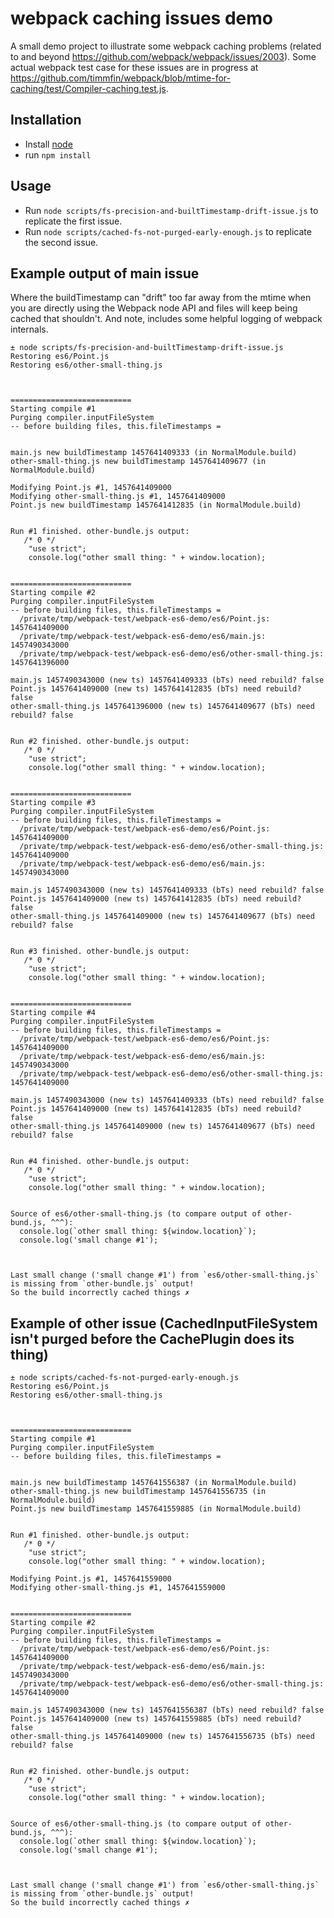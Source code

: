 # webpack caching issues demo 

A small demo project to illustrate some webpack caching problems (related to and beyond https://github.com/webpack/webpack/issues/2003). Some actual webpack test case for these issues are in progress at https://github.com/timmfin/webpack/blob/mtime-for-caching/test/Compiler-caching.test.js.

## Installation

* Install  [node](https://nodejs.org)
* run `npm install`

## Usage

* Run `node scripts/fs-precision-and-builtTimestamp-drift-issue.js` to replicate the first issue.
* Run `node scripts/cached-fs-not-purged-early-enough.js` to replicate the second issue.

## Example output of main issue

Where the buildTimestamp can "drift" too far away from the mtime when you are directly using the Webpack node API and files will keep being cached that shouldn't. And note, includes some helpful logging of webpack internals.

```
± node scripts/fs-precision-and-builtTimestamp-drift-issue.js
Restoring es6/Point.js
Restoring es6/other-small-thing.js



===========================
Starting compile #1
Purging compiler.inputFileSystem
-- before building files, this.fileTimestamps =


main.js new buildTimestamp 1457641409333 (in NormalModule.build)
other-small-thing.js new buildTimestamp 1457641409677 (in NormalModule.build)

Modifying Point.js #1, 1457641409000
Modifying other-small-thing.js #1, 1457641409000
Point.js new buildTimestamp 1457641412835 (in NormalModule.build)


Run #1 finished. other-bundle.js output:
   /* 0 */
    "use strict";
    console.log("other small thing: " + window.location);


===========================
Starting compile #2
Purging compiler.inputFileSystem
-- before building files, this.fileTimestamps =
  /private/tmp/webpack-test/webpack-es6-demo/es6/Point.js: 1457641409000
  /private/tmp/webpack-test/webpack-es6-demo/es6/main.js: 1457490343000
  /private/tmp/webpack-test/webpack-es6-demo/es6/other-small-thing.js: 1457641396000

main.js 1457490343000 (new ts) 1457641409333 (bTs) need rebuild? false
Point.js 1457641409000 (new ts) 1457641412835 (bTs) need rebuild? false
other-small-thing.js 1457641396000 (new ts) 1457641409677 (bTs) need rebuild? false


Run #2 finished. other-bundle.js output:
   /* 0 */
    "use strict";
    console.log("other small thing: " + window.location);


===========================
Starting compile #3
Purging compiler.inputFileSystem
-- before building files, this.fileTimestamps =
  /private/tmp/webpack-test/webpack-es6-demo/es6/Point.js: 1457641409000
  /private/tmp/webpack-test/webpack-es6-demo/es6/other-small-thing.js: 1457641409000
  /private/tmp/webpack-test/webpack-es6-demo/es6/main.js: 1457490343000

main.js 1457490343000 (new ts) 1457641409333 (bTs) need rebuild? false
Point.js 1457641409000 (new ts) 1457641412835 (bTs) need rebuild? false
other-small-thing.js 1457641409000 (new ts) 1457641409677 (bTs) need rebuild? false


Run #3 finished. other-bundle.js output:
   /* 0 */
    "use strict";
    console.log("other small thing: " + window.location);


===========================
Starting compile #4
Purging compiler.inputFileSystem
-- before building files, this.fileTimestamps =
  /private/tmp/webpack-test/webpack-es6-demo/es6/Point.js: 1457641409000
  /private/tmp/webpack-test/webpack-es6-demo/es6/main.js: 1457490343000
  /private/tmp/webpack-test/webpack-es6-demo/es6/other-small-thing.js: 1457641409000

main.js 1457490343000 (new ts) 1457641409333 (bTs) need rebuild? false
Point.js 1457641409000 (new ts) 1457641412835 (bTs) need rebuild? false
other-small-thing.js 1457641409000 (new ts) 1457641409677 (bTs) need rebuild? false


Run #4 finished. other-bundle.js output:
   /* 0 */
    "use strict";
    console.log("other small thing: " + window.location);


Source of es6/other-small-thing.js (to compare output of other-bund.js, ^^^):
  console.log(`other small thing: ${window.location}`);
  console.log('small change #1');



Last small change ('small change #1') from `es6/other-small-thing.js` is missing from `other-bundle.js` output!
So the build incorrectly cached things ✗
```


## Example of other issue (CachedInputFileSystem isn't purged before the CachePlugin does its thing)

```
± node scripts/cached-fs-not-purged-early-enough.js
Restoring es6/Point.js
Restoring es6/other-small-thing.js



===========================
Starting compile #1
Purging compiler.inputFileSystem
-- before building files, this.fileTimestamps =


main.js new buildTimestamp 1457641556387 (in NormalModule.build)
other-small-thing.js new buildTimestamp 1457641556735 (in NormalModule.build)
Point.js new buildTimestamp 1457641559885 (in NormalModule.build)


Run #1 finished. other-bundle.js output:
   /* 0 */
    "use strict";
    console.log("other small thing: " + window.location);

Modifying Point.js #1, 1457641559000
Modifying other-small-thing.js #1, 1457641559000


===========================
Starting compile #2
Purging compiler.inputFileSystem
-- before building files, this.fileTimestamps =
  /private/tmp/webpack-test/webpack-es6-demo/es6/Point.js: 1457641409000
  /private/tmp/webpack-test/webpack-es6-demo/es6/main.js: 1457490343000
  /private/tmp/webpack-test/webpack-es6-demo/es6/other-small-thing.js: 1457641409000

main.js 1457490343000 (new ts) 1457641556387 (bTs) need rebuild? false
Point.js 1457641409000 (new ts) 1457641559885 (bTs) need rebuild? false
other-small-thing.js 1457641409000 (new ts) 1457641556735 (bTs) need rebuild? false


Run #2 finished. other-bundle.js output:
   /* 0 */
    "use strict";
    console.log("other small thing: " + window.location);


Source of es6/other-small-thing.js (to compare output of other-bund.js, ^^^):
  console.log(`other small thing: ${window.location}`);
  console.log('small change #1');



Last small change ('small change #1') from `es6/other-small-thing.js` is missing from `other-bundle.js` output!
So the build incorrectly cached things ✗
```
